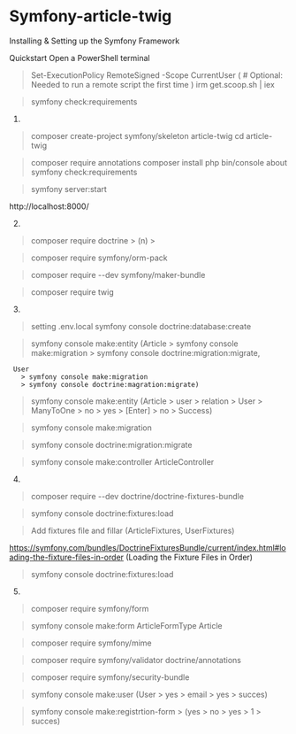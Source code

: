 # Symfony-article-twig

Installing & Setting up the Symfony Framework

Quickstart
Open a PowerShell terminal
> Set-ExecutionPolicy RemoteSigned -Scope CurrentUser 
( # Optional: Needed to run a remote script the first time )
> irm get.scoop.sh | iex

> symfony check:requirements


1.
> composer create-project symfony/skeleton article-twig
> cd article-twig

> composer require annotations
> composer install
> php bin/console about
> symfony check:requirements

> symfony server:start

  http://localhost:8000/


2. 
> composer require doctrine > (n) >

> composer require symfony/orm-pack

> composer require --dev symfony/maker-bundle

> composer require twig 


3.

> setting .env.local
> symfony console doctrine:database:create

> symfony console make:entity
    (Article
       > symfony console make:migration 
       > symfony console doctrine:migration:migrate, 
       
     User 
       > symfony console make:migration 
       > symfony console doctrine:magration:migrate)
       

> symfony console make:entity (Article > user > relation > User > ManyToOne > no > yes > [Enter] > no > Success)

> symfony console make:migration

> symfony console doctrine:migration:migrate

> symfony console make:controller ArticleController


4.
> composer require --dev doctrine/doctrine-fixtures-bundle

> symfony console doctrine:fixtures:load

> Add fixtures file and fillar (ArticleFixtures, UserFixtures)

  https://symfony.com/bundles/DoctrineFixturesBundle/current/index.html#loading-the-fixture-files-in-order
  (Loading the Fixture Files in Order)
  
> symfony console doctrine:fixtures:load


5. 
> composer require symfony/form

> symfony console make:form ArticleFormType Article 

> composer require symfony/mime

> composer require symfony/validator doctrine/annotations

> composer require symfony/security-bundle

> symfony console make:user (User > yes > email > yes > succes)

> symfony console make:registrtion-form > (yes > no > yes > 1 > succes)




